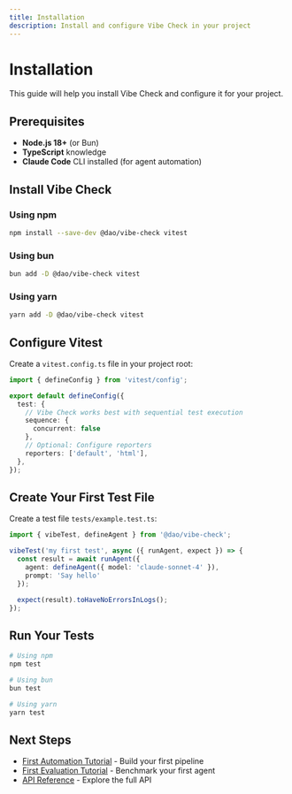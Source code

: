 ```yaml
---
title: Installation
description: Install and configure Vibe Check in your project
---
```


# Installation

This guide will help you install Vibe Check and configure it for your project.

## Prerequisites

- **Node.js 18+** (or Bun)
- **TypeScript** knowledge
- **Claude Code** CLI installed (for agent automation)

## Install Vibe Check

### Using npm

```bash
npm install --save-dev @dao/vibe-check vitest
```

### Using bun

```bash
bun add -D @dao/vibe-check vitest
```

### Using yarn

```bash
yarn add -D @dao/vibe-check vitest
```

## Configure Vitest

Create a `vitest.config.ts` file in your project root:

```typescript
import { defineConfig } from 'vitest/config';

export default defineConfig({
  test: {
    // Vibe Check works best with sequential test execution
    sequence: {
      concurrent: false
    },
    // Optional: Configure reporters
    reporters: ['default', 'html'],
  },
});
```

## Create Your First Test File

Create a test file `tests/example.test.ts`:

```typescript
import { vibeTest, defineAgent } from '@dao/vibe-check';

vibeTest('my first test', async ({ runAgent, expect }) => {
  const result = await runAgent({
    agent: defineAgent({ model: 'claude-sonnet-4' }),
    prompt: 'Say hello'
  });

  expect(result).toHaveNoErrorsInLogs();
});
```

## Run Your Tests

```bash
# Using npm
npm test

# Using bun
bun test

# Using yarn
yarn test
```

## Next Steps

- [First Automation Tutorial](/getting-started/first-automation/) - Build your first pipeline
- [First Evaluation Tutorial](/getting-started/first-evaluation/) - Benchmark your first agent
- [API Reference](/api/) - Explore the full API
